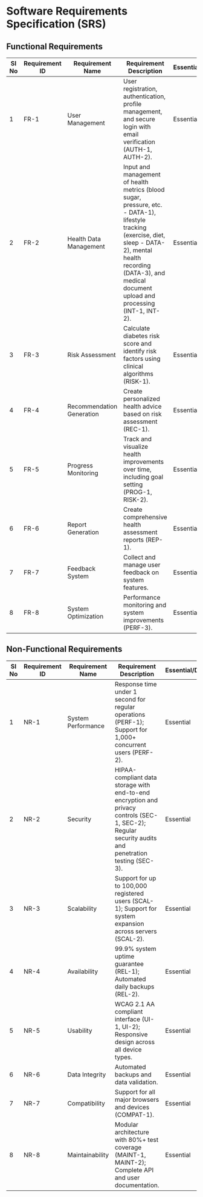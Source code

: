 # Software Requirements Specification (SRS)

## Functional Requirements

| SI No | Requirement ID | Requirement Name | Requirement Description | Essential/Desirable |
|-------|---------------|------------------|------------------------|-------------------|
| 1 | FR-1 | User Management | User registration, authentication, profile management, and secure login with email verification (AUTH-1, AUTH-2). | Essential |
| 2 | FR-2 | Health Data Management | Input and management of health metrics (blood sugar, pressure, etc. - DATA-1), lifestyle tracking (exercise, diet, sleep - DATA-2), mental health recording (DATA-3), and medical document upload and processing (INT-1, INT-2). | Essential |
| 3 | FR-3 | Risk Assessment | Calculate diabetes risk score and identify risk factors using clinical algorithms (RISK-1). | Essential |
| 4 | FR-4 | Recommendation Generation | Create personalized health advice based on risk assessment (REC-1). | Essential |
| 5 | FR-5 | Progress Monitoring | Track and visualize health improvements over time, including goal setting (PROG-1, RISK-2). | Essential |
| 6 | FR-6 | Report Generation | Create comprehensive health assessment reports (REP-1). | Essential |
| 7 | FR-7 | Feedback System |  Collect and manage user feedback on system features. | Essential |
| 8 | FR-8 | System Optimization | Performance monitoring and system improvements (PERF-3).| Essential |


## Non-Functional Requirements

| SI No | Requirement ID | Requirement Name | Requirement Description | Essential/Desirable |
|-------|---------------|------------------|------------------------|-------------------|
| 1 | NR-1 | System Performance | Response time under 1 second for regular operations (PERF-1); Support for 1,000+ concurrent users (PERF-2). | Essential |
| 2 | NR-2 | Security | HIPAA-compliant data storage with end-to-end encryption and privacy controls (SEC-1, SEC-2); Regular security audits and penetration testing (SEC-3). | Essential |
| 3 | NR-3 | Scalability | Support for up to 100,000 registered users (SCAL-1); Support for system expansion across servers (SCAL-2). | Essential |
| 4 | NR-4 | Availability | 99.9% system uptime guarantee (REL-1); Automated daily backups (REL-2). | Essential |
| 5 | NR-5 | Usability | WCAG 2.1 AA compliant interface (UI-1, UI-2); Responsive design across all device types. | Essential |
| 6 | NR-6 | Data Integrity | Automated backups and data validation. | Essential |
| 7 | NR-7 | Compatibility | Support for all major browsers and devices (COMPAT-1). | Essential |
| 8 | NR-8 | Maintainability | Modular architecture with 80%+ test coverage (MAINT-1, MAINT-2); Complete API and user documentation. | Essential |
